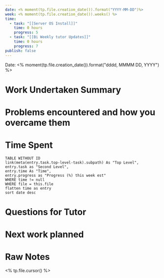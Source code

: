 ```yaml
---
date: <% moment(tp.file.creation_date()).format("YYYY-MM-DD")%>
week: <% moment(tp.file.creation_date()).weeks() %>
time:
  - task: "[[Server OS Install]]"
    time: 0 hours
    progress: 5
  - task: "[[Bi Weekly tutor Updates]]"
    time: 0 hours
    progress: 7
publish: false
---
```

Date: <% moment(tp.file.creation_date()).format("dddd, MMMM DD, YYYY") %>
# Work Undertaken Summary


# Problems encountered and how you overcame them


# Time Spent
```dataview
TABLE WITHOUT ID
link(meta(entry.task.top-level-task).subpath) As "Top Level",
entry.task as "Second Level",
entry.time As "Time",
entry.progress as "Progress (%) this week est"
WHERE time != null
WHERE file = this.file
flatten time as entry
sort date desc
```

# Questions for Tutor


# Next work planned


# Raw Notes
<% tp.file.cursor() %>

